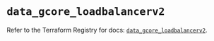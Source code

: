 # `data_gcore_loadbalancerv2`

Refer to the Terraform Registry for docs: [`data_gcore_loadbalancerv2`](https://registry.terraform.io/providers/g-core/gcore/0.31.1/docs/data-sources/loadbalancerv2).
